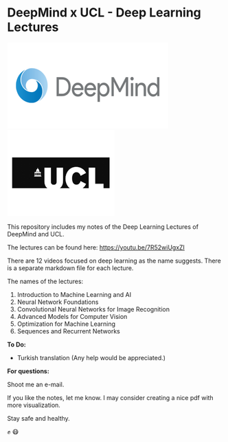 # DeepMind x UCL - Deep Learning Lectures #

<img src="/Logos/DeepMind.png" width='375' height='200'>  <img src="/Logos/UCL.png" width="250" height="200">

This repository includes my notes of the Deep Learning Lectures of DeepMind and UCL. 

The lectures can be found here: https://youtu.be/7R52wiUgxZI

There are 12 videos focused on deep learning as the name suggests. There is a separate markdown file for each lecture.

The names of the lectures:

1. Introduction to Machine Learning and AI
2. Neural Network Foundations
3. Convolutional Neural Networks for Image Recognition
4. Advanced Models for Computer Vision
5. Optimization for Machine Learning
6. Sequences and Recurrent Networks

**To Do:**

* Turkish translation (Any help would be appreciated.)

**For questions:**

Shoot me an e-mail. 

If you like the notes, let me know. I may consider creating a nice pdf with more visualization.

Stay safe and healthy. 

:fist_raised: :mask:
